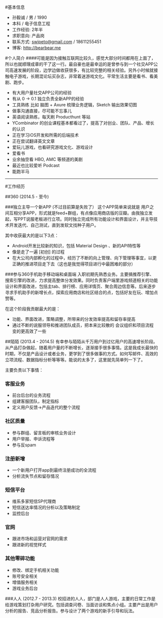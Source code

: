#基本信息
* 孙毅诚 / 男 / 1990
* 本科  / 电子信息工程
* 工作经验: 2年半
* 求职意向: 产品岗
* 联系方式: swipeto@gmail.com / 18611255451
* 博客: http://bearbear.me

#个人简介
####可能是因为接触互联网比较久，感觉大部分时间都用在上面了，所以也就顺理成章的干了这一行。最自豪也是最幸运的是曾参与到一个社交APP公司高速发展的阶段，边学边做收获很多，有比较完整的相关经验。另外小时候就接触电子游戏，长期混论坛买杂志，非常着迷游戏文化。平常生活主要是看书、看美剧、跑步。

* 有大用户量社交APP公司的经验
* 有从 0 -> 0.1 独立负责全新APP的经验
* 工具熟练 比如 脑图 + Axure 梳理业务逻辑，Sketch 输出效果切图
* 做事沟通直接，尽可能不忘事儿
* 英语阅读熟练，每天刷 Producthunt 等站
* YCombinator 的创业课程基本都看过了，提高了对创业、团队、产品、增长的认识
* 正在学习iOS开发和所需的后端技术
* 正在尝试翻译英文文章
* 爱玩儿游戏，也看研究游戏文化、游戏设计
* 爱看书
* 业余抽空看 HBO, AMC 等频道的美剧
* 最近也比较爱听 Podcast
* 能跑半马


---

#工作经历

##360 (2014.5 - 至今)

###独立主导一个新APP (不过目前算是失败了）
这个APP简单来说就是 用户之间互相分享APP，形式就是feed+群组，有点像应用商店版的豆瓣。由我独立发起，写PPT说服老板进行立项。同时独立完成所有功能设计和界面设计，并主导技术开发迭代、自己测试，直到发软文找种子用户。

其中收获最大的是以下3点：

 * Android开发比较新的知识，包括 Material Design 、新的API特性等
 * 像是走了一遍 [初创] 的过程
 * 在大公司内部孵化的过程中，经历了不断的向上管理、向下管理等事宜，以更正确的推进项目走下去（这也是我觉得项目进行中最困难的部分）


###参与360手机助手移动端和桌面端
入职初期先熟悉业务。主要搞推荐引擎、搜索引擎的改进，力求提高整体分发效果。同时负责客户端里游戏频道相关的功能设计和界面改进，包括主tab、排行榜、应用详情页、聚合周边信息等。后来逐步寻求手机助手的新增长点，探索应用商店和社区结合的点，包括好友在玩、增加点赞等。

在这个阶段我贡献最大的是：

 * 功能、界面改进，策略调整，所带来的分发效率提高和留存率提高
 * 通过不断的说服领导和推进团队成员，把本来比较散的 会议组织和项目流程 变的更高效了一些


##陌陌 (2013.4 - 2014.5)
有幸参与陌陌从千万用户到过亿用户的高速增长阶段。从产品打杂做起，随着用户量的不断增长，逐渐接手很多事情。这是我成长最快的时期，不仅是产品设计或者业务，更学到了很多做事的方式。如何写邮件、高效的立项流程、数据指标分析等等等。能说的太多了，这里就先简单列一下了。

主要负责以下事情：

### 客服业务 
* 前台后台的业务流程
* 组建客服团队，制定指标
* 定义用户反馈->产品迭代的整个流程

### 社区质量
* 参与群组、留言板的审核业务设计
* 用户举报、申诉流程等
* 参与反spam

### 注册新增 
* 一个新用户打开app到最终注册成功的全流程
* 分析流失节点和留存情况

### 短信平台
* 维系多家短信SP代理商
* 短信送达率情况的分析以及策略制定
* 监控后台

### 官网 
* 跟进市场和运营对官网的需求
* 跟进新的视觉样式

### 其他零碎功能
* 修改、绑定手机相关功能
* 账号安全相关
* 增值服务相关
* 游戏业务后台


###人人 (2012.7 - 2013.3)
校招进的人人，部门是人人游戏，主要的日常工作是给游戏策划打杂用户研究。包括调查问卷、当面访谈和焦点小组。主要产出是用户分析的报告、竞品分析报告。参与设计了两个游戏的新手引导和玩法。



